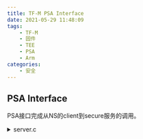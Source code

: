 ```yaml
---
title: TF-M PSA Interface
date: 2021-05-29 11:48:09
tags:
    - TF-M
    - 固件
    - TEE
    - PSA
    - Arm
categories:
    - 安全
---
```


## PSA Interface
PSA接口完成从NS的client到secure服务的调用。

<!-- more --> 

<details>
<summary>server.c</summary>  
```c
//in psa_client.c
__attribute__((naked))
uint32_t psa_framework_version(void)
{
    __ASM volatile("SVC %0           \n"
                   "BX LR            \n"
                   : : "I" (TFM_SVC_PSA_FRAMEWORK_VERSION));
}

//in tfm_core_svcalls_ipc.c
static int32_t SVC_Handler_IPC(tfm_svc_number_t svc_num, uint32_t *ctx,
                               uint32_t lr)
{
    bool ns_caller = false;
    struct partition_t *partition = NULL;
    uint32_t veneer_base =
        (uint32_t)&REGION_NAME(Image$$, TFM_UNPRIV_CODE, $$RO$$Base);
    uint32_t veneer_limit =
        (uint32_t)&REGION_NAME(Image$$, TFM_UNPRIV_CODE, $$RO$$Limit);

    /*
     * The caller security attribute detection bases on LR of state context.
     * However, if SP calls PSA APIs based on its customized SVC, the LR may be
     * occupied by general purpose value while calling SVC.
     * Check if caller comes from non-secure: return address (ctx[6]) is belongs
     * to veneer section, and the bit0 of LR (ctx[5]) is zero.
     */
    if (ctx[6] = veneer_base && ctx[6] < veneer_limit &&
        !(ctx[5] & TFM_VENEER_LR_BIT0_MASK)) {
        ns_caller = true;
    }

    partition = tfm_spm_get_running_partition();
    if (!partition) {
        tfm_core_panic();
    }

    tfm_spm_validate_caller(partition, ctx, lr, ns_caller);

    switch (svc_num) {
    case TFM_SVC_PSA_FRAMEWORK_VERSION:
        return tfm_spm_psa_framework_version();
    case TFM_SVC_PSA_VERSION:
        return tfm_spm_psa_version(ctx, ns_caller);
    case TFM_SVC_PSA_CONNECT:
        return tfm_spm_psa_connect(ctx, ns_caller);
    case TFM_SVC_PSA_CALL:
        return tfm_spm_psa_call(ctx, ns_caller, lr);
    case TFM_SVC_PSA_CLOSE:
        tfm_spm_psa_close(ctx, ns_caller);
        break;
    case TFM_SVC_PSA_WAIT:
        return tfm_spm_psa_wait(ctx);
    case TFM_SVC_PSA_GET:
        return tfm_spm_psa_get(ctx);
    case TFM_SVC_PSA_SET_RHANDLE:
        tfm_spm_psa_set_rhandle(ctx);
        break;
    case TFM_SVC_PSA_READ:
        return tfm_spm_psa_read(ctx);
    case TFM_SVC_PSA_SKIP:
        return tfm_spm_psa_skip(ctx);
    case TFM_SVC_PSA_WRITE:
        tfm_spm_psa_write(ctx);
        break;
    case TFM_SVC_PSA_REPLY:
        tfm_spm_psa_reply(ctx);
        break;
    case TFM_SVC_PSA_NOTIFY:
        tfm_spm_psa_notify(ctx);
        break;
    case TFM_SVC_PSA_CLEAR:
        tfm_spm_psa_clear();
        break;
    case TFM_SVC_PSA_EOI:
        tfm_spm_psa_eoi(ctx);
        break;
    case TFM_SVC_PSA_PANIC:
        tfm_spm_psa_panic();
        break;
    case TFM_SVC_SPM_REQUEST:
        tfm_spm_request_handler((const struct tfm_state_context_t *)ctx);
        break;
    case TFM_SVC_PSA_LIFECYCLE:
        return tfm_spm_get_lifecycle_state();
#if (TFM_SPM_LOG_LEVEL TFM_SPM_LOG_LEVEL_SILENCE)
    case TFM_SVC_OUTPUT_UNPRIV_STRING:
        return tfm_hal_output_spm_log((const char *)ctx[0], ctx[1]);
#endif
    case TFM_SVC_PSA_IRQ_ENABLE:
        tfm_spm_irq_enable(ctx);
        break;
    case TFM_SVC_PSA_IRQ_DISABLE:
        return tfm_spm_irq_disable(ctx);
    default:
#ifdef PLATFORM_SVC_HANDLERS
        return (platform_svc_handlers(svc_num, ctx, lr));
#else
        ERROR_MSG("Unknown SVC number requested!");
        return PSA_ERROR_GENERIC_ERROR;
#endif
    }
    return PSA_SUCCESS;
}

uint32_t tfm_core_svc_handler(uint32_t *msp, uint32_t *psp, uint32_t exc_return)
{
    tfm_svc_number_t svc_number = TFM_SVC_PSA_FRAMEWORK_VERSION;
    uint32_t *svc_args = msp;

    if (!(exc_return & EXC_RETURN_MODE)) {
        /* Calling SVC from Handler Mode is not supported */
        tfm_core_panic();
    }

    if ((exc_return & EXC_RETURN_MODE) && (exc_return & EXC_RETURN_SPSEL)) {
        /* Use PSP when both EXC_RETURN.MODE and EXC_RETURN.SPSEL are set */
        svc_args = psp;
    } else {
        svc_args = msp;
    }

    /*
     * Stack contains:
     * r0, r1, r2, r3, r12, r14 (lr), the return address and xPSR
     * First argument (r0) is svc_args[0]
     */
    if (is_return_secure_stack(exc_return)) {
        /* SV called directly from secure context. Check instruction for
         * svc_number
         */
        svc_number = ((tfm_svc_number_t *)svc_args[6])[-2];
    } else {
        /* Secure SV executing with NS return.
         * NS cannot directly trigger S SVC so this should not happen. This is
         * an unrecoverable error.
         */
        tfm_core_panic();
    }
    switch (svc_number) {
    case TFM_SVC_HANDLER_MODE:
        tfm_arch_clear_fp_status();
        exc_return = tfm_spm_init();
        break;
    case TFM_SVC_GET_BOOT_DATA:
        tfm_core_get_boot_data_handler(svc_args);
        break;
    default:
        svc_args[0] = SVC_Handler_IPC(svc_number, svc_args, exc_return);
        break;
    }

    return exc_return;
}
```

</details> 

代码中有一些重点：
* `__attribute__((naked))`

  This attribute tells the compiler that the function is an embedded assembly function. You can write the body of the function entirely in assembly code using `__asm` statements.
  
  The compiler does not generate prologue and epilogue sequences for functions with `__attribute__((naked))`.
  
  The compiler only supports basic `__asm` statements in `__attribute__((naked))` functions. Using extended assembly, parameter references or mixing C code with `__asm` statements might not work reliably.

* `__ASM`

__asm 关键字用于调用内联汇编程序，并且可在 C 或 C++ 语句合法时出现

* `volatile`

`volatile` tells the compiler not to optimize anything that has to do with the `volatile` variable.

不只是内嵌汇编操纵栈"这种方式属于编译无法识别的变量改变，另外更多的可能是多线程并发访问共享变量时，一个线程改变了变量的值，怎样让改变后的值对其它线程 visible。一般说来，volatile用在如下的几个地方：

* 中断服务程序中修改的供其它程序检测的变量需要加 volatile；
* 多任务环境下各任务间共享的标志应该加 volatile；
* 存储器映射的硬件寄存器通常也要加 volatile 说明，因为每次对它的读写都可能由不同意义；

* `SVC`

ARM有两种模式，handler处理器模式和thread线程模式，前者能够访问更多的资源并始终处于特权模式下，SVC实现thread模式向handler模式的请求，请求通过imm立即数跳转。参考：[ cortex-M3 的SVC、PendSV异常，与操作系统(ucos实时系统)_@角色扮演#-CSDN博客](https://blog.csdn.net/guozhongwei1/article/details/49544671?utm_medium=distribute.pc_relevant.none-task-blog-2~default~BlogCommendFromMachineLearnPai2~default-3.control&depth_1-utm_source=distribute.pc_relevant.none-task-blog-2~default~BlogCommendFromMachineLearnPai2~default-3.control)

In ARMv8-M document:
![](/img/post_pics/TF-M/tfm_if.png)

## Supervisor calls

看一下ARMV8-ARM中对SVC的解释：

The `SVC` instruction generates an SVC. A typical use for SVCs is to request privileged operations or access to system resources from an operating system.

The `SVC` instruction has a number embedded within it, often referred to as the SVC number. On most ARM processors, the SVC number indicates the service that is being requested. On microcontroller profiles, the processor saves the argument registers to the stack on the initial exception entry.

A late-arriving exception, taken before the first instruction of the SVC handler executes, might corrupt the copy of the arguments still held in R0 to R3. This means that the stack copy of the arguments must be used by the SVC handler. Any return value must also be passed back to the caller by modifying the stacked register values. In order to do this, a short piece of assembly code must be implemented at the start of the SVC handler. This identifies where the registers are saved, extracts the SVC number from the instruction, and passes the number, and a pointer to the arguments, to the main body of the handler written in C.

The following example shows an example SVC handler. This code tests the EXC_RETURN value set by the processor to determine which stack pointer was in use when the `SVC` was called. This can be useful for reentrant SVCs, but is unnecessary on most systems because in a typical system design, SVCs are only called from user code that uses the process stack. In such cases, the assembly code can consist of a single `MSR` instruction followed by a tail calling branch (`B` instruction) to the C body of the handler.

## Example SVC Handler

```c
__asm void SVCHandler(void)
{
    IMPORT SVCHandler_main
    TST lr, #4
    ITE EQ
    MRSEQ R0, MSP
    MRSNE R0, PSP
    B SVCHandler_main
}
void SVCHandler_main(unsigned int * svc_args)
{
    unsigned int svc_number;
    /*
    * Stack contains:
    * R0, R1, R2, R3, R12, R14, the return address and xPSR
    * First argument (R0) is svc_args[0]
    */
    svc_number = ((char *)svc_args[6])[-2];
    switch(svc_number)
    {
        case SVC_00:
            /* Handle SVC 00 */
            break;
        case SVC_01:
            /* Handle SVC 01 */
            break;
        default:
            /* Unknown SVC */
            break;
    }
}
```

The following example shows how you can make different declarations for a number of SVCs. `__svc` is a compiler keyword that replaces a function call with an `SVC` instruction containing the specified number.

## Example of calling an SVC from C code

```c
#define SVC_00 0x00
#define SVC_01 0x01
void __svc(SVC_00) svc_zero(const char *string);
void __svc(SVC_01) svc_one(const char *string);
int call_system_func(void)
{
    svc_zero("String to pass to SVC handler zero");
    svc_one("String to pass to a different OS function");
}
```
